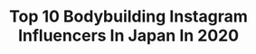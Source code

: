 ---
title: Top 10 Bodybuilding Instagram Influencers In Japan In 2020
description: >-
  Find top bodybuilding Instagram influencers in Japan in 2020. Most popular hashtags: #bodybuilding #fitness #physique #motivation.
platform: Instagram
profiles:
  - username: "yuhki_abs"
    fullname: >-
      yuhki aiba
    location: "Japan"
    followers: 3924
    engagement: 1868
    commentsToLikes: 0.057138
    id: ck15sjnpydceq0i19ng1x2xeg
    verified: false
    hashtags: "#fitness, #npcj, #ifbb, #npcj"
  - username: "edenthecollection"
    fullname: >-
      Fashion | Beauty Photographer
    location: "Japan"
    followers: 17017
    engagement: 172
    commentsToLikes: 0.031541
    id: ck14h7tp08yzf0i19rhahc2o1
    verified: false
    hashtags: "#health, #bbgprogress, #yogapractice, #streetartphotography"
  - username: "aesthetic_ys"
    fullname: >-
      Yuki Sorci
    location: "Japan"
    followers: 106709
    engagement: 194
    commentsToLikes: 0.007036
    id: ck5qcepneq7670i11a2jqf9am
    verified: false
    hashtags: "#bodybuildinglife, #trainingtime, #determinations, #workoutmode"
  - username: "chiyo5997"
    fullname: >-
      Chiyo🌻
    location: "Japan"
    followers: 2330
    engagement: 1481
    commentsToLikes: 0.028009
    id: ck0w0g840e1dk0i19u73nwpqk
    verified: false
    hashtags: "#teddysbonds, #bodybuilding, #spartanracejp, #elitewomen"
  - username: "yasielpuig"
    fullname: >-
      @yasielpuig
    location: "Japan"
    followers: 877040
    engagement: 230
    commentsToLikes: 0.009547
    id: ck0ttkegy34920i19ym9lveea
    verified: true
    hashtags: "#missyou, #bodybuilding, #work, #stayhomestaysafe"
  - username: "tarokenful1"
    fullname: >-
      Kentaro Kuramochi
    location: "Japan"
    followers: 6274
    engagement: 600
    commentsToLikes: 0.005436
    id: ck5qceo4fq6zz0i11cgzgszxv
    verified: false
    hashtags: "#benchpress, #motivation, #youtuber, #instagram"
  - username: "iwfnet"
    fullname: >-
      IWF
    location: "Japan"
    followers: 149547
    engagement: 201
    commentsToLikes: 0.005097
    id: ck0w3kj6vtvg10i19ayhsmho9
    verified: true
    hashtags: "#gym, #athletes, #snatch, #worldrecord"
  - username: "kentucky_1129"
    fullname: >-
      Kenta Nakashima 中島謙太
    location: "Japan"
    followers: 6525
    engagement: 675
    commentsToLikes: 0.006862
    id: ck8t7vgegi3mq0j78ceq4g511
    verified: false
    hashtags: "#classicphysique, #jbbf, #npc, #answerv"
---